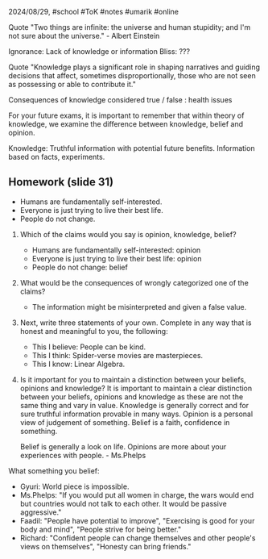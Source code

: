 2024/08/29, #school #ToK #notes #umarik #online 

Quote
	"Two things are infinite: the universe and human stupidity; and I'm not sure about the universe." - Albert Einstein

Ignorance: Lack of knowledge or information
Bliss: ???

Quote
	"Knowledge plays a significant role in shaping narratives and guiding decisions that affect, sometimes disproportionally, those who are not seen as possessing or able to contribute it."

Consequences of knowledge considered true / false : health issues

For your future exams, it is important to remember that within theory of knowledge, we examine the difference between knowledge, belief and opinion. 

Knowledge: Truthful information with potential future benefits. Information based on facts, experiments.
## Homework (slide 31)
- Humans are fundamentally self-interested.
- Everyone is just trying to live their best life.
- People do not change.

1. Which of the claims would you say is opinion, knowledge, belief?
	- Humans are fundamentally self-interested: opinion
	- Everyone is just trying to live their best life: opinion
	- People do not change: belief
2. What would be the consequences of wrongly categorized one of the claims?
	- The information might be misinterpreted and given a false value.
1. Next, write three statements of your own.
	Complete in any way that is honest and meaningful to you, the following:
	- This I believe: People can be kind.
	- This I think: Spider-verse movies are masterpieces.
	- This I know: Linear Algebra.
4. Is it important for you to maintain a distinction between your beliefs, opinions and knowledge?
	It is important to maintain a clear distinction between your beliefs, opinions and knowledge as these are not the same thing and vary in value. Knowledge is generally correct and for sure truthful information provable in many ways. Opinion is a personal view of judgement of something. Belief is a faith, confidence in something.

	Belief is generally a look on life. Opinions are more about your experiences with people. - Ms.Phelps

What something you belief:
- Gyuri: World piece is impossible.
- Ms.Phelps: "If you would put all women in charge, the wars would end but countries would not talk to each other. It would be passive aggressive."
- Faadil: "People have potential to improve", "Exercising is good for your body and mind", "People strive for being better."
- Richard: "Confident people can change themselves and other people's views on themselves", "Honesty can bring friends."